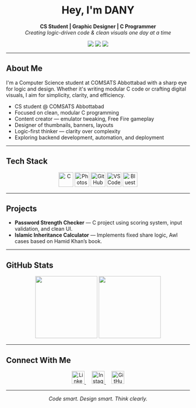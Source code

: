 <h1 align="center">Hey, I'm DANY</h1>

<p align="center">
  <b>CS Student | Graphic Designer | C Programmer</b><br>
  <i>Creating logic-driven code & clean visuals one day at a time</i>
</p>

<p align="center">
  <img src="https://img.shields.io/badge/Clean_C_Projects-00599C?style=for-the-badge&logo=c&logoColor=white" />
  <img src="https://img.shields.io/badge/Content_Editor-%26_Designer-FF0000?style=for-the-badge&logo=youtube&logoColor=white" />
  <img src="https://img.shields.io/badge/Problem_Solver-Logical_Thinker-0e76a8?style=for-the-badge&logo=codeforces&logoColor=white" />
</p>

---

##  About Me

I'm a Computer Science student at COMSATS Abbottabad with a sharp eye for logic and design. Whether it's writing modular C code or crafting digital visuals, I aim for simplicity, clarity, and efficiency.

- CS student @ COMSATS Abbottabad  
- Focused on clean, modular C programming  
- Content creator — emulator tweaking, Free Fire gameplay  
- Designer of thumbnails, banners, layouts  
- Logic-first thinker — clarity over complexity  
- Exploring backend development, automation, and deployment  

---

##  Tech Stack

<p align="center">
  <img src="https://cdn.jsdelivr.net/gh/devicons/devicon/icons/c/c-original.svg" height="40" alt="C" />
  <img src="https://cdn.jsdelivr.net/gh/devicons/devicon/icons/photoshop/photoshop-plain.svg" height="40" alt="Photoshop" />
  <img src="https://cdn.jsdelivr.net/gh/devicons/devicon/icons/github/github-original.svg" height="40" alt="GitHub" />
  <img src="https://cdn.jsdelivr.net/gh/devicons/devicon/icons/vscode/vscode-original.svg" height="40" alt="VS Code" />
  <img src="https://cdn.jsdelivr.net/gh/devicons/devicon/icons/windows8/windows8-original.svg" height="40" alt="Bluestacks" />
</p>

---

##  Projects

- **Password Strength Checker** — C project using scoring system, input validation, and clean UI.
- **Islamic Inheritance Calculator** — Implements fixed share logic, Awl cases based on Hamid Khan’s book.

---

## GitHub Stats

<p align="center">
  <img src="https://github-readme-stats.vercel.app/api?username=danycli&show_icons=true&theme=radical" height="170" />
  <img src="https://github-readme-stats.vercel.app/api/top-langs/?username=danycli&layout=compact&theme=radical" height="170" />
</p>


---
##  Connect With Me

<p align="center">
  <a href="https://www.linkedin.com/in/danial-ahmed-92b908376/">
    <img src="https://cdn-icons-png.flaticon.com/512/174/174857.png" alt="LinkedIn" width="35" height="35" />
  </a>
  &nbsp;&nbsp;&nbsp;
  <a href="https://www.instagram.com/un_available_ds/?hl=en">
    <img src="https://cdn-icons-png.flaticon.com/512/2111/2111463.png" alt="Instagram" width="35" height="35" />
  </a>
  &nbsp;&nbsp;&nbsp;
  <a href="https://github.com/SAHIBZADA-DANY">
    <img src="https://cdn-icons-png.flaticon.com/512/733/733553.png" alt="GitHub" width="35" height="35" />
  </a>
</p>

---

<p align="center"><i>Code smart. Design smart. Think clearly.</i></p>

